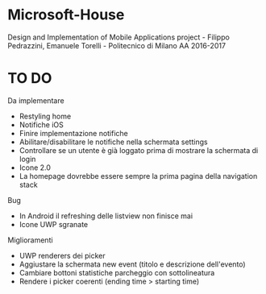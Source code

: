 # Microsoft-House
Design and Implementation of Mobile Applications project - Filippo Pedrazzini, Emanuele Torelli - Politecnico di Milano AA 2016-2017 


# TO DO

Da implementare
- Restyling home
- Notifiche iOS
- Finire implementazione notifiche
- Abilitare/disabilitare le notifiche nella schermata settings
- Controllare se un utente è già loggato prima di mostrare la schermata di login
- Icone 2.0
- La homepage dovrebbe essere sempre la prima pagina della navigation stack

Bug
- In Android il refreshing delle listview non finisce mai
- Icone UWP sgranate

Miglioramenti
- UWP renderers dei picker
- Aggiustare la schermata new event (titolo e descrizione dell'evento)
- Cambiare bottoni statistiche parcheggio con sottolineatura
- Rendere i picker coerenti (ending time > starting time)
